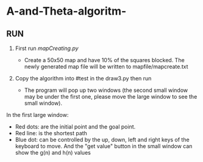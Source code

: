 # A-and-Theta-algoritm-
## RUN
1. First run *mapCreating.py*
	* Create a 50x50 map and have 10% of the squares blocked. The newly generated map file will be written to mapfile/mapcreate.txt

2. Copy the algorithm into #test in the draw3.py then run
	* The program will pop up two windows (the second small window may be under the first one, please move the large window to see the small window).

In the first large window:
* Red dots:   are the initial point and the goal point.
* Red line:    is the shortest path
* Blue dot:   can be controlled by the up, down, left and right keys of the keyboard to move. And the "get value" button in the small window can show the g(n) and h(n) values
